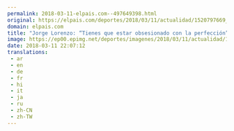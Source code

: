 ```yaml
---
permalink: 2018-03-11-elpais.com--497649398.html
original: https://elpais.com/deportes/2018/03/11/actualidad/1520797669_854413.html#?ref=rss&format=simple&link=link
domain: elpais.com
title: "Jorge Lorenzo: “Tienes que estar obsesionado con la perfección”"
image: https://ep00.epimg.net/deportes/imagenes/2018/03/11/actualidad/1520797669_854413_1520797883_rrss_normal.jpg
date: 2018-03-11 22:07:12
translations: 
 - ar
 - en
 - de
 - fr
 - hi
 - it
 - ja
 - ru
 - zh-CN
 - zh-TW
---
```


